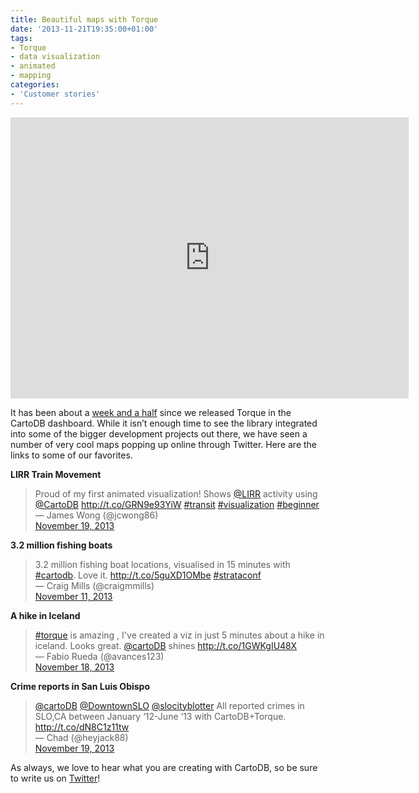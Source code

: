 ```yaml
---
title: Beautiful maps with Torque
date: '2013-11-21T19:35:00+01:00'
tags:
- Torque
- data visualization
- animated
- mapping
categories:
- 'Customer stories'
---
```


<iframe frameborder="0" height="450" src="http://saleiva2.cartodb.com/viz/c6faf7bc-5004-11e3-9bc3-6805ca057b7f/embed_map?title=true&amp;description=true&amp;search=false&amp;shareable=true&amp;cartodb_logo=true&amp;layer_selector=false&amp;legends=false&amp;scrollwheel=false&amp;sublayer_options=1%7C1&amp;sql=&amp;zoom=4&amp;center_lat=36.069064479478754&amp;center_lon=-98.0419921875" width="637"></iframe>

It has been about a <a href="http://blog.cartodb.com/post/66687861735/torque-is-live-try-it-on-your-cartodb-maps-today">week and a half</a> since we released Torque in the CartoDB dashboard. While it isn’t enough time to see the library integrated into some of the bigger development projects out there, we have seen a number of very cool maps popping up online through Twitter. Here are the links to some of our favorites.

**LIRR Train Movement**

<blockquote class="twitter-tweet">
Proud of my first animated visualization! Shows <a href="https://twitter.com/LIRR">@LIRR</a> activity using <a href="https://twitter.com/cartoDB">@CartoDB</a> <a href="http://t.co/GRN9e93YiW">http://t.co/GRN9e93YiW</a> <a href="https://twitter.com/search?q=%23transit&amp;src=hash">#transit</a> <a href="https://twitter.com/search?q=%23visualization&amp;src=hash">#visualization</a> <a href="https://twitter.com/search?q=%23beginner&amp;src=hash">#beginner</a>

<div>— James Wong (@jcwong86)</div>
<div><a href="https://twitter.com/jcwong86/statuses/402929281380003841">November 19, 2013</a></div>
</blockquote>

<script charset="utf-8" src="//platform.twitter.com/widgets.js" type="text/javascript"></script>

**3.2 million fishing boats**

<blockquote class="twitter-tweet">
3.2 million fishing boat locations, visualised in 15 minutes with <a href="https://twitter.com/search?q=%23cartodb&amp;src=hash">#cartodb</a>. Love it. <a href="http://t.co/5guXD1OMbe">http://t.co/5guXD1OMbe</a> <a href="https://twitter.com/search?q=%23strataconf&amp;src=hash">#strataconf</a>

<div>— Craig Mills (@craigmmills)</div>
<div><a href="https://twitter.com/craigmmills/statuses/399953228101865472">November 11, 2013</a></div>
</blockquote>

<script charset="utf-8" src="//platform.twitter.com/widgets.js" type="text/javascript"></script>

**A hike in Iceland**

<blockquote class="twitter-tweet">
<a href="https://twitter.com/search?q=%23torque&amp;src=hash">#torque</a> is amazing , I've created a viz in just 5 minutes about a hike in iceland. Looks great. <a href="https://twitter.com/cartoDB">@cartoDB</a> shines <a href="http://t.co/1GWKgIU48X">http://t.co/1GWKgIU48X</a>

<div>— Fabio Rueda (@avances123)</div>
<div><a href="https://twitter.com/avances123/statuses/402266905316048896">November 18, 2013</a></div>
</blockquote>

<script charset="utf-8" src="//platform.twitter.com/widgets.js" type="text/javascript"></script>

**Crime reports in San Luis Obispo**

<blockquote class="twitter-tweet">
<a href="https://twitter.com/cartoDB">@cartoDB</a> <a href="https://twitter.com/DowntownSLO">@DowntownSLO</a> <a href="https://twitter.com/slocityblotter">@slocityblotter</a> All reported crimes in SLO,CA between January &#8216;12-June &#8216;13 with CartoDB+Torque. <a href="http://t.co/dN8C1z11tw">http://t.co/dN8C1z11tw</a>

<div>— Chad (@heyjack88)</div>
<div><a href="https://twitter.com/heyjack88/statuses/402849995566497792">November 19, 2013</a></div>
</blockquote>

<script charset="utf-8" src="//platform.twitter.com/widgets.js" type="text/javascript"></script>

As always, we love to hear what you are creating with CartoDB, so be sure to write us on <a href="http://twitter.com/cartodb">Twitter</a>!
